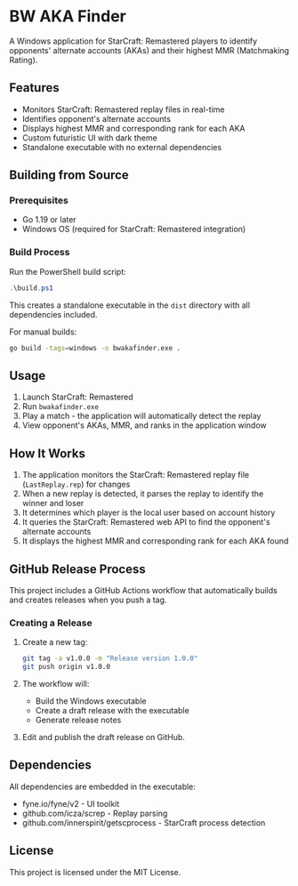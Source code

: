 # BW AKA Finder

A Windows application for StarCraft: Remastered players to identify opponents' alternate accounts (AKAs) and their highest MMR (Matchmaking Rating).

## Features

- Monitors StarCraft: Remastered replay files in real-time
- Identifies opponent's alternate accounts
- Displays highest MMR and corresponding rank for each AKA
- Custom futuristic UI with dark theme
- Standalone executable with no external dependencies

## Building from Source

### Prerequisites

- Go 1.19 or later
- Windows OS (required for StarCraft: Remastered integration)

### Build Process

Run the PowerShell build script:
```powershell
.\build.ps1
```

This creates a standalone executable in the `dist` directory with all dependencies included.

For manual builds:
```bash
go build -tags=windows -o bwakafinder.exe .
```

## Usage

1. Launch StarCraft: Remastered
2. Run `bwakafinder.exe`
3. Play a match - the application will automatically detect the replay
4. View opponent's AKAs, MMR, and ranks in the application window

## How It Works

1. The application monitors the StarCraft: Remastered replay file (`LastReplay.rep`) for changes
2. When a new replay is detected, it parses the replay to identify the winner and loser
3. It determines which player is the local user based on account history
4. It queries the StarCraft: Remastered web API to find the opponent's alternate accounts
5. It displays the highest MMR and corresponding rank for each AKA found
## GitHub Release Process

This project includes a GitHub Actions workflow that automatically builds and creates releases when you push a tag.

### Creating a Release

1. Create a new tag:
   ```bash
   git tag -a v1.0.0 -m "Release version 1.0.0"
   git push origin v1.0.0
   ```

2. The workflow will:
   - Build the Windows executable
   - Create a draft release with the executable
   - Generate release notes

3. Edit and publish the draft release on GitHub.

## Dependencies

All dependencies are embedded in the executable:

- fyne.io/fyne/v2 - UI toolkit
- github.com/icza/screp - Replay parsing
- github.com/innerspirit/getscprocess - StarCraft process detection

## License

This project is licensed under the MIT License.
